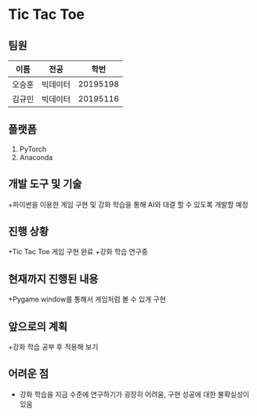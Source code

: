 # Tic Tac Toe


## 팀원
|이름|전공|학번|
|------|---|---|
|오승훈|빅데이터|20195198|
|김규민|빅데이터|20195116|


## 플랫폼
1. PyTorch
2. Anaconda


## 개발 도구 및 기술
+파이썬을 이용한 게임 구현 및 강화 학습을 통해 AI와 대결 할 수 있도록 개발할 예정


## 진행 상황
+Tic Tac Toe 게임 구현 완료
+강화 학습 연구중

## 현재까지 진행된 내용
+Pygame window를 통해서 게임처럼 볼 수 있게 구현

## 앞으로의 계획
+강화 학습 공부 후 적용해 보기

## 어려운 점
+ 강화 학습을 지금 수준에 연구하기가 굉장히 어려움, 구현 성공에 대한 불확실성이 있음
